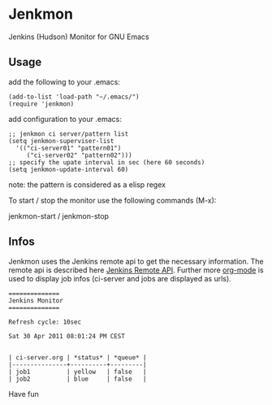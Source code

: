 Jenkmon
=======

Jenkins (Hudson) Monitor for GNU Emacs


Usage
-----

add the following to your .emacs:

    (add-to-list 'load-path "~/.emacs/")
    (require 'jenkmon)
 
add configuration to your .emacs: 

    ;; jenkmon ci server/pattern list
    (setq jenkmon-superviser-list 
      '(("ci-server01" "pattern01")
         ("ci-server02" "pattern02")))
    ;; specify the upate interval in sec (here 60 seconds)
    (setq jenkmon-update-interval 60)

 
note: the pattern is considered as a elisp regex

To start / stop the monitor use the following commands (M-x):

   jenkmon-start / jenkmon-stop


Infos
-----
Jenkmon uses the Jenkins remote api to get the necessary information.
The remote api is described here [Jenkins Remote API](https://wiki.jenkins-ci.org/display/JENKINS/Remote+access+API).
Further more [org-mode](http://orgmode.org) is used to display job infos (ci-server and jobs are displayed as urls).


    ==============
    Jenkins Monitor
    ==============

    Refresh cycle: 10sec

    Sat 30 Apr 2011 08:01:24 PM CEST


    | ci-server.org | *status* | *queue* |
    |---------------+----------+---------|
    | job1          | yellow   | false   |
    | job2          | blue     | false   |


Have fun